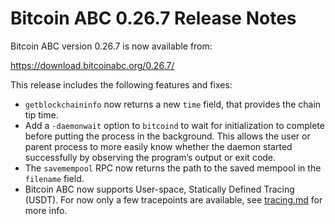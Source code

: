 # Bitcoin ABC 0.26.7 Release Notes

Bitcoin ABC version 0.26.7 is now available from:

  <https://download.bitcoinabc.org/0.26.7/>

This release includes the following features and fixes:
 - `getblockchaininfo` now returns a new `time` field, that provides the chain
   tip time.
 - Add a `-daemonwait` option to `bitcoind` to wait for initialization to complete
   before putting the process in the background. This allows the user or parent
   process to more easily know whether the daemon started successfully by observing
   the program’s output or exit code.
 - The `savemempool` RPC now returns the path to the saved mempool in the `filename` field.
 - Bitcoin ABC now supports User-space, Statically Defined Tracing (USDT).
   For now only a few tracepoints are available, see [tracing.md](/doc/tracing.md) for more info.
